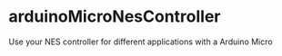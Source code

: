 arduinoMicroNesController
=========================

Use your NES controller for different applications with a Arduino Micro
